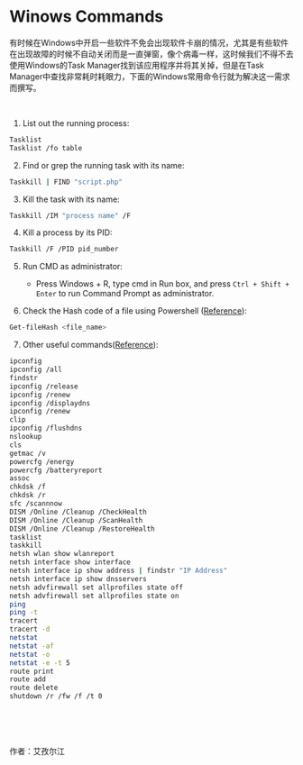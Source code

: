 # Winows Commands

有时候在Windows中开启一些软件不免会出现软件卡崩的情况，尤其是有些软件在出现故障的时候不自动关闭而是一直弹窗，像个病毒一样，这时候我们不得不去使用Windows的Task Manager找到该应用程序并将其关掉，但是在Task Manager中查找非常耗时耗眼力，下面的Windows常用命令行就为解决这一需求而撰写。

<br>

1. List out the running process:
```bash
Tasklist
Tasklist /fo table
```

2. Find or grep the running task with its name: 
```bash
Taskkill | FIND "script.php"
```

3. Kill the task with its name:
```bash
Taskkill /IM "process name" /F
```

4. Kill a process by its PID:
```bash
Taskkill /F /PID pid_number
```

5. Run CMD as administrator:
   - Press Windows + R, type cmd in Run box, and press `Ctrl + Shift + Enter` to run Command Prompt as administrator.


6. Check the Hash code of a file using Powershell ([Reference](https://docs.precisely.com/docs/sftw/spectrum/ProductUpdateSummary/ProductUpdateSummary/source/about_sha256.html)):
```bash
Get-fileHash <file_name>
```

7. Other useful commands([Reference](https://www.youtube.com/watch?v=Jfvg3CS1X3A)):
```bash
ipconfig
ipconfig /all
findstr
ipconfig /release
ipconfig /renew
ipconfig /displaydns
ipconfig /renew
clip
ipconfig /flushdns
nslookup
cls
getmac /v
powercfg /energy
powercfg /batteryreport
assoc
chkdsk /f
chkdsk /r
sfc /scannnow
DISM /Online /Cleanup /CheckHealth
DISM /Online /Cleanup /ScanHealth
DISM /Online /Cleanup /RestoreHealth
tasklist
taskkill
netsh wlan show wlanreport
netsh interface show interface
netsh interface ip show address | findstr "IP Address"
netsh interface ip show dnsservers
netsh advfirewall set allprofiles state off
netsh advfirewall set allprofiles state on
ping
ping -t
tracert
tracert -d
netstat
netstat -af
netstat -o
netstat -e -t 5
route print
route add
route delete
shutdown /r /fw /f /t 0
```

<br>

<br>

<br>

作者：艾孜尔江
